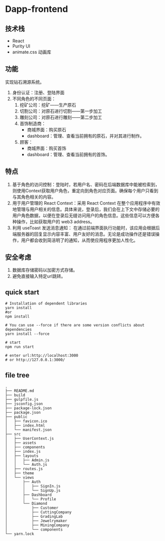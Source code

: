 # Dapp-frontend




## 技术栈

* React 
* Purity UI 
* animate.css 动画库



## 功能

实现钻石溯源系统。

1. 身份认证：注册、登陆界面
2. 不同角色的不同页面：
   1. 挖矿公司：挖矿——生产原石
   2. 切割公司：对原石进行切割——第一步加工
   3. 雕刻公司：对原石进行雕刻——第二步加工
   4. 首饰制造商：
      * 商城界面：购买原石
      * dashboard：管理、查看当前拥有的原石，并对其进行制作。
   5. 顾客：
      * 商城界面：购买首饰
      * dashboard：管理、查看当前拥有的首饰。



## 特点

1. 基于角色的访问控制：登陆时，若用户名、密码在后端数据库中能被检索到，则使用Context获取用户角色，重定向到角色对应页面。确保每个用户只看到与其角色相关的内容。
2. 用于用户管理的 React Context：采用 React Context 在整个应用程序中有效地管理与用户相关的信息。具体来说，登录后，我们会在上下文中存储必要的用户角色数据，以便在登录后无缝访问用户的角色信息。这些信息可以方便各种操作，比如获取用户的 web3 address。
3. 利用 useToast 发送消息通知：
   在通过前端界面执行功能时，该应用会根据后端服务器的回复显示内容丰富、用户友好的消息。无论是成功操作还是错误操作，用户都会收到简洁明了的通知，从而使应用程序更加人性化。



## 安全考虑

1. 数据库存储密码以加密方式存储。
2. 避免直接输入特定url跳转。



## quick start

```
# Installation of dependent libraries
yarn install
#or 
npm install

# You can use --force if there are some version conflicts about dependencies 
yarn install --force

# start 
npm run start

# enter url:http://localhost:3000 
# or http://127.0.0.1:3000/ 

```



## file tree

```
.
├── README.md
├── build
├── gulpfile.js
├── jsconfig.json
├── package-lock.json
├── package.json
├── public
│   ├── favicon.ico
│   ├── index.html
│   └── manifest.json
├── src
│   ├── UserContext.js
│   ├── assets
│   ├── components
│   ├── index.js
│   ├── layouts
│   │   ├── Admin.js
│   │   └── Auth.js
│   ├── routes.js
│   ├── theme
│   └── views
│       ├── Auth
│       │   ├── SignIn.js
│       │   └── SignUp.js
│       ├── Dashboard
│       │   └── Profile
│       └── Diamond
│           ├── Customer
│           ├── CuttingCompany
│           ├── GradingLab
│           ├── Jewelrymaker
│           ├── MiningCompany
│           └── components
└── yarn.lock

```





